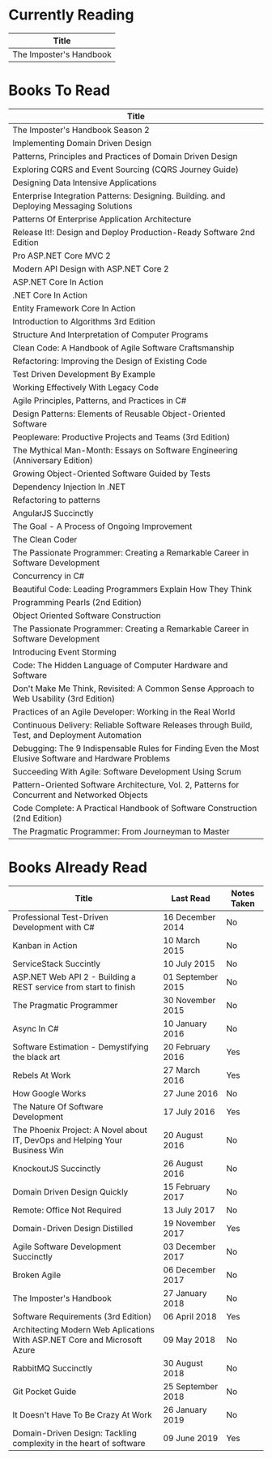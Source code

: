 Currently Reading
=================
Title                   |
----------------------- |
The Imposter's Handbook |

Books To Read
=============
Title                                                                                                 |
----------------------------------------------------------------------------------------------------- |
The Imposter's Handbook Season 2                                                                      |
Implementing Domain Driven Design                                                                     |
Patterns, Principles and Practices of Domain Driven Design                                            |
Exploring CQRS and Event Sourcing (CQRS Journey Guide)                                                |
Designing Data Intensive Applications                                                                 |
Enterprise Integration Patterns: Designing. Building. and Deploying Messaging Solutions               |
Patterns Of Enterprise Application Architecture                                                       |
Release It!: Design and Deploy Production-Ready Software 2nd Edition                                  |
Pro ASP.NET Core MVC 2                                                                                |
Modern API Design with ASP.NET Core 2                                                                 |
ASP.NET Core In Action                                                                                |
.NET Core In Action                                                                                   |
Entity Framework Core In Action                                                                       |
Introduction to Algorithms 3rd Edition                                                                |
Structure And Interpretation of Computer Programs                                                     |
Clean Code: A Handbook of Agile Software Craftsmanship                                                |
Refactoring: Improving the Design of Existing Code                                                    |
Test Driven Development By Example                                                                    |
Working Effectively With Legacy Code                                                                  |
Agile Principles, Patterns, and Practices in C#                                                       |
Design Patterns: Elements of Reusable Object-Oriented Software                                        |
Peopleware: Productive Projects and Teams (3rd Edition)                                               |
The Mythical Man-Month: Essays on Software Engineering (Anniversary Edition)                          |
Growing Object-Oriented Software Guided by Tests                                                      |
Dependency Injection In .NET                                                                          |
Refactoring to patterns                                                                               |
AngularJS Succinctly                                                                                  |
The Goal - A Process of Ongoing Improvement                                                           |
The Clean Coder                                                                                       |
The Passionate Programmer: Creating a Remarkable Career in Software Development                       |
Concurrency in C#                                                                                     |
Beautiful Code: Leading Programmers Explain How They Think                                            |
Programming Pearls (2nd Edition)                                                                      |
Object Oriented Software Construction                                                                 |
The Passionate Programmer: Creating a Remarkable Career in Software Development                       |
Introducing Event Storming                                                                            |
Code: The Hidden Language of Computer Hardware and Software                                           |
Don't Make Me Think, Revisited: A Common Sense Approach to Web Usability (3rd Edition)                |
Practices of an Agile Developer: Working in the Real World                                            |
Continuous Delivery: Reliable Software Releases through Build, Test, and Deployment Automation        |
Debugging: The 9 Indispensable Rules for Finding Even the Most Elusive Software and Hardware Problems |
Succeeding With Agile: Software Development Using Scrum                                               |
Pattern-Oriented Software Architecture, Vol. 2, Patterns for Concurrent and Networked Objects         |
Code Complete: A Practical Handbook of Software Construction (2nd Edition)                            |
The Pragmatic Programmer: From Journeyman to Master                                                   |

Books Already Read
==================
Title                                                                       | Last Read         | Notes Taken
--------------------------------------------------------------------------- | ----------------- | -----------
Professional Test-Driven Development with C#                                | 16 December 2014  | No
Kanban in Action                                                            | 10 March 2015     | No
ServiceStack Succintly                                                      | 10 July 2015      | No
ASP.NET Web API 2 - Building a REST service from start to finish            | 01 September 2015 | No
The Pragmatic Programmer                                                    | 30 November 2015  | No
Async In C#                                                                 | 10 January 2016   | No
Software Estimation - Demystifying the black art                            | 20 February 2016  | Yes
Rebels At Work                                                              | 27 March 2016     | Yes
How Google Works                                                            | 27 June 2016      | No
The Nature Of Software Development                                          | 17 July 2016      | Yes
The Phoenix Project: A Novel about IT, DevOps and Helping Your Business Win | 20 August 2016    | No
KnockoutJS Succinctly                                                       | 26 August 2016    | No
Domain Driven Design Quickly                                                | 15 February 2017  | No
Remote: Office Not Required                                                 | 13 July 2017      | No
Domain-Driven Design Distilled                                              | 19 November 2017  | Yes
Agile Software Development Succinctly                                       | 03 December 2017  | No
Broken Agile                                                                | 06 December 2017  | No
The Imposter's Handbook                                                     | 27 January 2018   | No
Software Requirements (3rd Edition)                                         | 06 April 2018     | Yes
Architecting Modern Web Aplications With ASP.NET Core and Microsoft Azure   | 09 May 2018       | No
RabbitMQ Succinctly                                                         | 30 August 2018    | No
Git Pocket Guide                                                            | 25 September 2018 | No
It Doesn't Have To Be Crazy At Work                                         | 26 January 2019   | No
Domain-Driven Design: Tackling complexity in the heart of software          | 09 June 2019      | Yes

